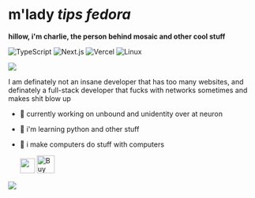 # m'lady *tips fedora*
**hillow, i'm charlie, the person behind mosaic and other cool stuff**

![TypeScript](https://img.shields.io/badge/Code-TypeScript-informational?style=flat&logo=typescript&color=3178c6)
![Next.js](https://img.shields.io/badge/Framework-Next.js-informational?style=flat&logo=next.js&color=000000)
![Vercel](https://img.shields.io/badge/Deployments-Vercel-informational?style=flat&logo=vercel&color=000000)
![Linux](https://img.shields.io/badge/Using-Linux-informational?style=flat&logo=linux&color=FCC624)

<img src="https://skillicons.dev/icons?i=bash,gcp,debian,docker,linux,supabase,git,vscode,androidstudio,html,css,js,ts,py,nodejs,raspberrypi,arduino,tensorflow&perline=9" />

I am definately not an insane developer that has too many websites, and definately a full-stack developer that fucks with networks sometimes and makes shit blow up

- 🔭 currently working on unbound and unidentity over at neuron
- 🌱 i'm learning python and other stuff
- 🚀 i make computers do stuff with computers

    <img src="https://user-images.githubusercontent.com/5679180/79618120-0daffb80-80be-11ea-819e-d2b0fa904d07.gif" width="30px">
    <a href='https://ko-fi.com/D1D516NJ3G' target='_blank'><img height='36' style='border:0px;height:36px;' src='https://storage.ko-fi.com/cdn/kofi3.png?v=6' border='0' alt='Buy Me a Coffee at ko-fi.com' /></a>

    <div align="center">
<img src="https://moe-counter.glitch.me/get/@:a53xd?theme=rule34">
</div>
